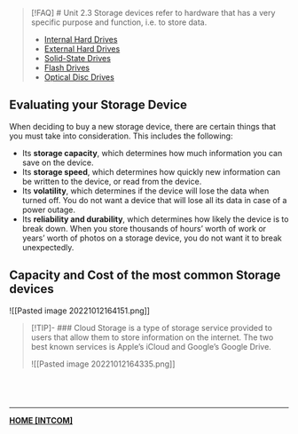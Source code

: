 >[!FAQ] # Unit 2.3 Storage devices
> refer to hardware that has a very specific purpose and function, i.e. to store data.
> - [Internal Hard Drives](Internal%20Hard%20Drives.md)
> - [External Hard Drives](External%20Hard%20Drives.md)
> - [Solid-State Drives](Solid-State%20Drives.md)
> - [Flash Drives](Flash%20Drives.md)
> - [Optical Disc Drives](Optical%20Disc%20Drives.md)

## Evaluating your Storage Device
When deciding to buy a new storage device, there are certain things that you must take into consideration. This includes the following:
-   Its **storage capacity**, which determines how much information you can save on the device.
-   Its **storage speed**, which determines how quickly new information can be written to the device, or read from the device.
-   Its **volatility**, which determines if the device will lose the data when turned off. You do not want a device that will lose all its data in case of a power outage.
-   Its **reliability and durability**, which determines how likely the device is to break down. When you store thousands of hours’ worth of work or years’ worth of photos on a storage device, you do not want it to break unexpectedly.

## Capacity and Cost of the most common Storage devices
![[Pasted image 20221012164151.png]]

>[!TIP]- ### Cloud Storage
> is a type of storage service provided to users that allow them to store information on the internet. The two best known services is Apple’s iCloud and Google’s Google Drive.
> 
> ![[Pasted image 20221012164335.png]]

<br>

# 
---
**[HOME [INTCOM]](INTCOM11#^MIDCH3)**
